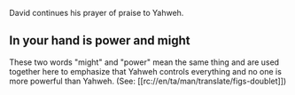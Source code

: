 David continues his prayer of praise to Yahweh.

## In your hand is power and might ##

These two words "might" and "power" mean the same thing and are used together here to emphasize that Yahweh controls everything and no one is more powerful than Yahweh. (See: [[rc://en/ta/man/translate/figs-doublet]])